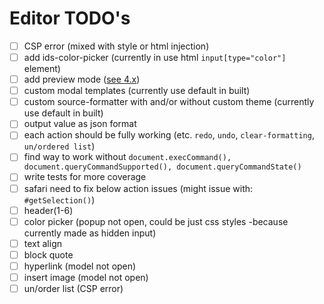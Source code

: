 # Editor TODO's

- [ ] CSP error (mixed with style or html injection)
- [ ] add ids-color-picker (currently in use html `input[type="color"]` element)
- [ ] add preview mode ([see 4.x](https://main-enterprise.demo.design.infor.com/components/editor/example-preview.html))
- [ ] custom modal templates (currently use default in built)
- [ ] custom source-formatter with and/or without custom theme (currently use default in built)
- [ ] output value as json format
- [ ] each action should be fully working (etc. `redo`, `undo`, `clear-formatting`, `un/ordered list`)
- [ ] find way to work without `document.execCommand(), document.queryCommandSupported(), document.queryCommandState()`
- [ ] write tests for more coverage
- [ ] safari need to fix below action issues (might issue with: `#getSelection()`)
- [ ] header(1-6)
- [ ] color picker (popup not open, could be just css styles -because currently made as hidden input)
- [ ] text align
- [ ] block quote
- [ ] hyperlink (model not open)
- [ ] insert image (model not open)
- [ ] un/order list (CSP error)
